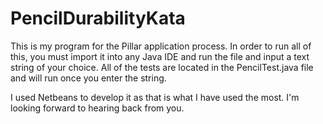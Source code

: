 # PencilDurabilityKata
This is my program for the Pillar application process. 
In order to run all of this, you must import it into any Java IDE and run the file and input a text string of your choice. 
All of the tests are located in the PencilTest.java file and will run once you enter the string. 

I used Netbeans to develop it as that is what I have used the most. 
I'm looking forward to hearing back from you.
